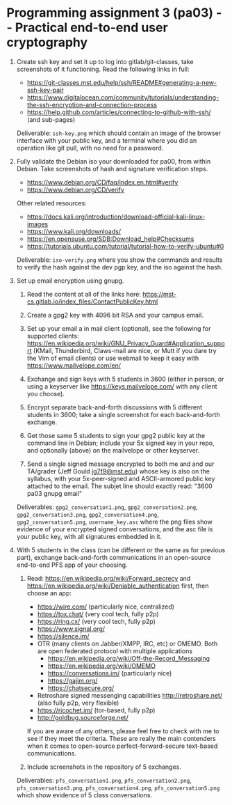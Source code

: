 # Programming assignment 3 (pa03) -- Practical end-to-end user cryptography

1. Create ssh key and set it up to log into gitlab/git-classes, take screenshots of it functioning.
Read the following links in full:
    * https://git-classes.mst.edu/help/ssh/README#generating-a-new-ssh-key-pair
    * https://www.digitalocean.com/community/tutorials/understanding-the-ssh-encryption-and-connection-process
    * https://help.github.com/articles/connecting-to-github-with-ssh/ (and sub-pages)

    Deliverable: `ssh-key.png` which should contain an image of the browser interface with your public key, and a terminal where you did an operation like git pull, with no need for a password.


2. Fully validate the Debian iso your downloaded for pa00, from within Debian.
Take screenshots of hash and signature verification steps.
    * https://www.debian.org/CD/faq/index.en.html#verify
    * https://www.debian.org/CD/verify

    Other related resources:
    * https://docs.kali.org/introduction/download-official-kali-linux-images
    * https://www.kali.org/downloads/
    * https://en.opensuse.org/SDB:Download_help#Checksums
    * https://tutorials.ubuntu.com/tutorial/tutorial-how-to-verify-ubuntu#0

    Deliverable: `iso-verify.png` where you show the commands and results to verify the hash against the dev pgp key, and the iso against the hash.


3. Set up email encryption using gnupg.

    1. Read the content at all of the links here: 
    https://mst-cs.gitlab.io/index_files/ContactPublicKey.html

    2. Create a gpg2 key with 4096 bit RSA and your campus email. 
    
    3. Set up your email a in mail client (optional), see the following for supported clients: https://en.wikipedia.org/wiki/GNU_Privacy_Guard#Application_support
    (KMail, Thunderbird, Claws-mail are nice, or Mutt if you dare try the Vim of email clients) or use webmail to keep it easy with https://www.mailvelope.com/en/
    
    4. Exchange and sign keys with 5 students in 3600 (either in person, or using a keyserver like https://keys.mailvelope.com/ with any client you choose).
    
    5. Encrypt separate back-and-forth discussions with 5 different students in 3600;
    take a single screenshot for each back-and-forth exchange.
    
    6. Get those same 5 students to sign your gpg2 public key at the command line in Debian;
    include your 5x signed key in your repo, and optionally (above) on the mailvelope or other keyserver.
    
    7. Send a single signed message encrypted to both me and and our TA/grader (Jeff Gould <jg7f9@mst.edu>) whose key is also on the syllabus, 
    with your 5x-peer-signed and ASCII-armored public key attached to the email.
    The subjet line should exactly read: "3600 pa03 gnupg email"

    Deliverables: `gpg2_conversation1.png`, `gpg2_conversation2.png`, `gpg2_conversation3.png`, `gpg2_conversation4.png`, `gpg2_conversation5.png`, `username_key.asc` where the png files show evidence of your encrypted signed conversations, and the asc file is your public key, with all signatures embedded in it.


4. With 5 students in the class (can be different or the same as for previous part), exchange back-and-forth communications in an open-source end-to-end PFS app of your choosing.
    
    1. Read: https://en.wikipedia.org/wiki/Forward_secrecy and https://en.wikipedia.org/wiki/Deniable_authentication first, then choose an app:
        * https://wire.com/ (particularly nice, centralized)
        * https://tox.chat/ (very cool tech, fully p2p)
        * https://ring.cx/ (very cool tech, fully p2p)
        * https://www.signal.org/
        * https://silence.im/
        * OTR (many clients on Jabber/XMPP, IRC, etc) or OMEMO. Both are open federated protocol with multiple applications
            * https://en.wikipedia.org/wiki/Off-the-Record_Messaging
            * https://en.wikipedia.org/wiki/OMEMO
            * https://conversations.im/ (particularly nice)
            * https://gajim.org/
            * https://chatsecure.org/
        * Retroshare signed messenging capabilities http://retroshare.net/ (also fully p2p, very flexible)
        * https://ricochet.im/ (tor-based, fully p2p)
        * http://goldbug.sourceforge.net/
    
        If you are aware of any others, please feel free to check with me to see if they meet the criteria.
        These are really the main contenders when it comes to open-source perfect-forward-secure text-based communications.
    
    2. Include screenshots in the repository of 5 exchanges. 

    Deliverables: `pfs_conversation1.png`, `pfs_conversation2.png`, `pfs_conversation3.png`, `pfs_conversation4.png`, `pfs_conversation5.png` which show evidence of 5 class conversations.

